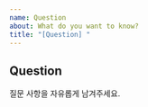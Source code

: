 ```yaml
---
name: Question
about: What do you want to know?
title: "[Question] "
---
```


## Question

질문 사항을 자유롭게 남겨주세요.
